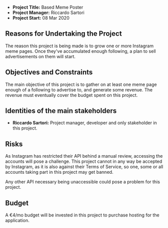 + **Project Title:** Based Meme Poster
+ **Project Manager:** Riccardo Sartori
+ **Project Start:** 08 Mar 2020

## Reasons for Undertaking the Project

The reason this project is being made is to grow one or more Instagram meme pages. Once they've accumulated enough following, a plan to sell advertisements on them will start.

## Objectives and Constraints

The main objective of this project is to gather on at least one meme page enough of a following to advertise to, and generate some revenue. The revenue must eventually cover the budget spent on this project.

## Identities of the main stakeholders

+ **Riccardo Sartori:** Project manager, developer and only stakeholder in this project.

## Risks

As Instagram has restricted their API behind a manual review, accessing the accounts will pose a challenge. This project cannot in any way be accepted by Instagram, as it is also against their Terms of Service, so one, some or all accounts taking part in this project may get banned.

Any other API necessary being unaccessible could pose a problem for this project.

## Budget

A €4/mo budget will be invested in this project to purchase hosting for the application.